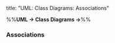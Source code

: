 <frontmatter>
title: "UML: Class Diagrams: Associations"
</frontmatter>

<link rel="stylesheet" href="{{baseUrl}}/css/textbook.css">

<div class="website-content" id="all">

%%**UML → Class Diagrams →**%%

### Associations

<div id="main">

<include src="./basic/embed.md" boilerplate  />
<include src="./navigability/embed.md" boilerplate  />
<include src="./roles/embed.md" boilerplate  />
<include src="./labels/embed.md" boilerplate  />
<include src="./multiplicity/embed.md" boilerplate  />

</div>
</div>
